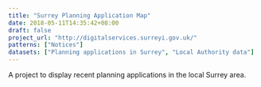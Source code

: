 ```yaml
---
title: "Surrey Planning Application Map"
date: 2018-05-11T14:35:42+08:00
draft: false
project_url: "http://digitalservices.surreyi.gov.uk/"
patterns: ["Notices"]
datasets: ["Planning applications in Surrey", "Local Authority data"]
---
```


A project to display recent planning applications in the local Surrey area.